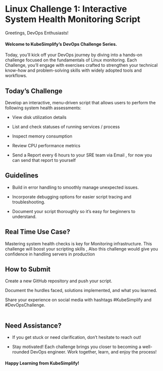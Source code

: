 # Linux Challenge 1: Interactive System Health Monitoring Script
Greetings, DevOps Enthusiasts!

#### Welcome to KubeSimplify’s DevOps Challenge Series.

Today, you’ll kick off your DevOps journey by diving into a hands-on challenge focused on the fundamentals of Linux monitoring. Each Challenge, you’ll engage with exercises crafted to strengthen your technical know-how and problem-solving skills with widely adopted tools and workflows.

## Today’s Challenge
Develop an interactive, menu-driven script that allows users to perform the following system health assessments:

- View disk utilization details

- List and check statuses of running services / process

- Inspect memory consumption

- Review CPU performance metrics

- Send a Report every 6 hours to your SRE team via Email , for now you can send that report to yourself

## Guidelines
- Build in error handling to smoothly manage unexpected issues.

- Incorporate debugging options for easier script tracing and troubleshooting.

- Document your script thoroughly so it’s easy for beginners to understand.

## Real Time Use Case?
Mastering system health checks is key for Monitoring infrastructure. This challenge will boost your scripting skills , Also this challenge would give you confidence in handling servers in production 

## How to Submit
Create a new GitHub repository and push your script.

Document the hurdles faced, solutions implemented, and what you learned.

Share your experience on social media with hashtags #KubeSimplify and #DevOpsChallenge.
</br> 
</br>
## Need Assistance?</br>
- If you get stuck or need clarification, don’t hesitate to reach out!

- Stay motivated! Each challenge brings you closer to becoming a well-rounded DevOps engineer. Work together, learn, and enjoy the process!

#### Happy Learning from KubeSimplify!